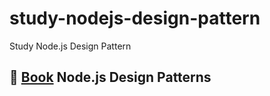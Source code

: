 # study-nodejs-design-pattern
Study Node.js Design Pattern

## 📕 [Book](https://www.nodejsdesignpatterns.com/) Node.js Design Patterns
